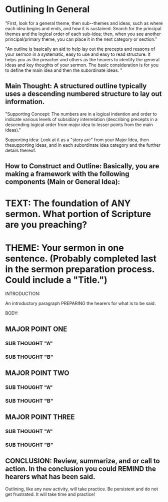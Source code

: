 # Outlining In General

"First, look for a general theme, then sub--themes and ideas, such as where each idea begins and ends, and how it is sustained. Search for the principal themes and the logical order of each sub-idea; then, when you see another principal/primary theme, you can place it in the next category or section."

"An outline is basically an aid to help lay out the precepts and reasons of your sermon in a systematic, easy to use and easy to read structure. It helps you as the preacher and others as the hearers to identify the general ideas and key thoughts of your sermon. The basic consideration is for you to define the main idea and then the subordinate ideas. "

## Main Thought: A structured outline typically uses a descending numbered structure to lay out information.

"Supporting Concept: The numbers are in a logical indention and order to indicate various levels of subsidiary interrelation (describing precepts in a descending logical order from major idea to lesser points from the main ideas)."

Supporting idea: Look at it as a "story arc" from your Major Idea, then thesupporting ideas, and in each subordinate idea category and the further details thereof.

## How to Construct and Outline: Basically, you are making a framework with the following components (Main or General Idea):

# TEXT: The foundation of ANY sermon. What portion of Scripture are you preaching?

# THEME: Your sermon in one sentence. (Probably completed last in the sermon preparation process. Could include a "Title.")

INTRODUCTION:

An introductory paragraph PREPARING the hearers for what is to be said.

BODY:

## MAJOR POINT ONE

### SUB THOUGHT "A"

### SUB THOUGHT "B"

## MAJOR POINT TWO

### SUB THOUGHT "A"

### SUB THOUGHT "B"

## MAJOR POINT THREE

### SUB THOUGHT "A"

### SUB THOUGHT "B"

## CONCLUSION: Review, summarize, and or call to action. In the conclusion you could REMIND the hearers what has been said.

Outlining, like any new activity, will take practice. Be persistent and do not get frustrated. It will take time and practice!

